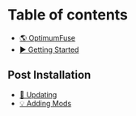 # Table of contents

* [🌎 OptimumFuse](README.md)
* [▶️ Getting Started](getting-started.md)

## Post Installation

* [🔄️ Updating](post-installation/updating.md)
* [💡 Adding Mods](post-installation/adding-mods.md)
